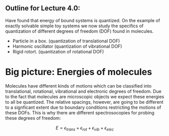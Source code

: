 ## Outline for Lecture 4.0:  

Have found that energy of bound systems is quantized. On the example of exactly solvable simple toy systems  we  now study the specifics of quantization of different degrees of freedom (DOF) found in molecules. 

- Particle in a box. (quantization of translational DOF)
- Harmonic oscillator (quantization of vibrational DOF)
- Rigid rotort.  (quantization of rotational DOF)



# Big picture: Energies of molecules

Molecules have different kinds of motions which can be classified into translational, rotational, vibrational and electronic degrees of freedom. Due to the fact that molecules are microscopic objects we expect these energies to all be quantized. The relative spacings, however, are going to be different to a signficant extent due to boundary conditions restricting the motions of these DOFs. This is why there are different spectrosocopies for probing these degrees of freedom:

$$E= \epsilon_{trans}+ \epsilon_{rot}+ \epsilon_{vib}+\epsilon_{elec}$$